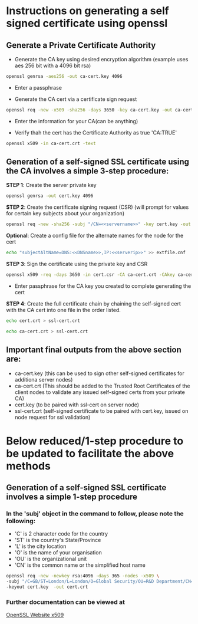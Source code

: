 # Instructions on generating a self signed certificate using openssl

## Generate a Private Certificate Authority
- Generate the CA key using desired encryption algorithm (example uses aes 256 bit with a 4096 bit rsa)
```bash
openssl genrsa -aes256 -out ca-cert.key 4096
```
- Enter a passphrase

- Generate the CA cert via a certificate sign request
```bash
openssl req -new -x509 -sha256 -days 3650 -key ca-cert.key -out ca-cert.crt
```
- Enter the information for your CA(can be anything)

- Verify thah the cert has the Certificate Authority as true 'CA:TRUE'
```bash
openssl x509 -in ca-cert.crt -text
```

## Generation of a self-signed SSL certificate using the CA involves a simple 3-step procedure:

__STEP 1__: Create the server private key
```bash
openssl genrsa -out cert.key 4096
```
__STEP 2__: Create the certificate signing request (CSR) (will prompt for values for certain key subjects about your organization)
```bash
openssl req -new -sha256 -subj "/CN=<<servername>>" -key cert.key -out cert.csr
```
__Optional__: Create a config file for the alternate names for the node for the cert
```bash
echo "subjectAltName=DNS:<<DNSname>>,IP:<<serverip>>" >> extfile.cnf
```

__STEP 3__: Sign the certificate using the private key and CSR
```bash
openssl x509 -req -days 3650 -in cert.csr -CA ca-cert.crt -CAkey ca-cert.key --extfile extfile.cnf -out cert.crt -CAcreateserial
```
- Enter passphrase for the CA key you created to complete generating the cert

__STEP 4__: Create the full certificate chain by chaining the self-signed cert with the CA cert into one file in the order listed.
```bash
echo cert.crt > ssl-cert.crt
```
```bash
echo ca-cert.crt > ssl-cert.crt
```
## Important final outputs from the above section are:
- ca-cert.key (this can be used to sign other self-signed certificates for additiona server nodes)
- ca-cert.crt (This should be added to the Trusted Root Certificates of the client nodes to validate any issued self-signed certs from your private CA)
- cert.key (to be paired with ssl-cert on server node)
- ssl-cert.crt (self-signed certificate to be paired with cert.key, issued on node request for ssl validation)

# Below reduced/1-step procedure to be updated to facilitate the above methods

## Generation of a self-signed SSL certificate involves a simple 1-step procedure
### In the 'subj' object in the command to follow, please note the following:
- 'C' is 2 character code for the country
- 'ST' is the country's State/Province
- 'L' is the city location
- 'O' is the name of your organisation
- 'OU' is the organizational unit
- 'CN' is the common name or the simplified host name
```bash
openssl req -new -newkey rsa:4096 -days 365 -nodes -x509 \
-subj "/C=GB/ST=London/L=London/O=Global Security/OU=R&D Department/CN=example.com" \
-keyout cert.key  -out cert.crt
```
### Further documentation can be viewed at
[OpenSSL Website x509](https://www.openssl.org/docs/man1.1.1/man1/x509.html)